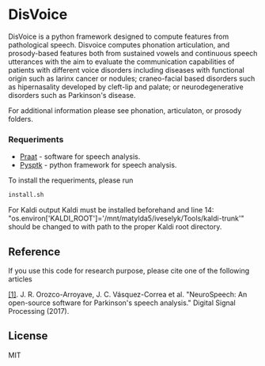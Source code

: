 # DisVoice

DisVoice is a python framework designed to compute features from pathological speech. Disvoice computes phonation articulation, and prosody-based features both from sustained vowels and continuous speech utterances with the aim to evaluate the communication capabilities of patients with different voice disorders including diseases with functional origin such as larinx cancer or nodules; craneo-facial based disorders such as hipernasality developed by cleft-lip and palate; or neurodegenerative disorders such as Parkinson's disease.

For additional information please see phonation, articulaton, or prosody folders.


### Requeriments

- [Praat](http://www.fon.hum.uva.nl/praat/) - software for speech analysis.
- [Pysptk](http://pysptk.readthedocs.io/en/latest/) - python framework for speech analysis.

To install the requeriments, please run

```sh
install.sh
```

For Kaldi output Kaldi must be installed beforehand and line 14:
"os.environ['KALDI_ROOT']='/mnt/matylda5/iveselyk/Tools/kaldi-trunk'"
should be changed to with path to the proper Kaldi root directory.


## Reference

If you use this code for research purpose, please cite one of the following articles

[[1]](http://www.sciencedirect.com/science/article/pii/S105120041730146X). J. R. Orozco-Arroyave, J. C. Vásquez-Correa et al. "NeuroSpeech: An open-source software for Parkinson's speech analysis." Digital Signal Processing (2017).

License
----

MIT
